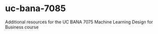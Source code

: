 # uc-bana-7085
Additional resources for the UC BANA 7075 Machine Learning Design for Business course
